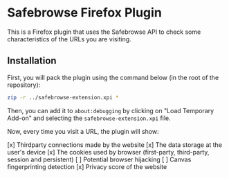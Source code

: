 # Safebrowse Firefox Plugin

This is a Firefox plugin that uses the Safebrowse API to check some characteristics of the URLs you are visiting.

## Installation

First, you will pack the plugin using the command below (in the root of the repository):

```bash
zip -r ../safebrowse-extension.xpi *
```

Then, you can add it to `about:debugging` by clicking on "Load Temporary Add-on" and selecting the `safebrowse-extension.xpi` file.

Now, every time you visit a URL, the plugin will show:

[x] Thirdparty connections made by the website
[x] The data storage at the user's device
[x] The cookies used by browser (first-party, third-party, session and persistent)
[ ] Potential browser hijacking
[ ] Canvas fingerprinting detection
[x] Privacy score of the website